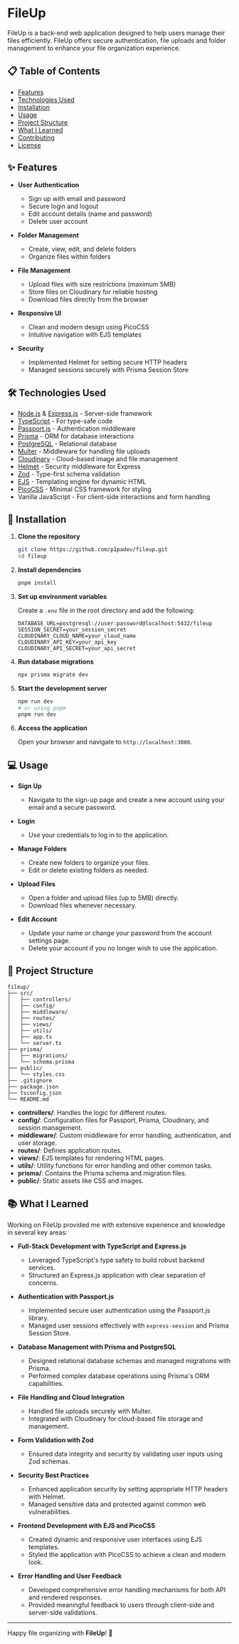 # FileUp

FileUp is a back-end web application designed to help users manage their files efficiently. FileUp offers secure authentication, file uploads and folder management to enhance your file organization experience.

## 📋 Table of Contents

- [Features](#-features)
- [Technologies Used](#technologies-used)
- [Installation](#installation)
- [Usage](#usage)
- [Project Structure](#project-structure)
- [What I Learned](#what-i-learned)
- [Contributing](#contributing)
- [License](#license)

## ✨ Features

- **User Authentication**

  - Sign up with email and password
  - Secure login and logout
  - Edit account details (name and password)
  - Delete user account

- **Folder Management**

  - Create, view, edit, and delete folders
  - Organize files within folders

- **File Management**

  - Upload files with size restrictions (maximum 5MB)
  - Store files on Cloudinary for reliable hosting
  - Download files directly from the browser

- **Responsive UI**

  - Clean and modern design using PicoCSS
  - Intuitive navigation with EJS templates

- **Security**
  - Implemented Helmet for setting secure HTTP headers
  - Managed sessions securely with Prisma Session Store

## 🛠️ Technologies Used

- [Node.js](https://nodejs.org/) & [Express.js](https://expressjs.com/) - Server-side framework
- [TypeScript](https://www.typescriptlang.org/) - For type-safe code
- [Passport.js](http://www.passportjs.org/) - Authentication middleware
- [Prisma](https://www.prisma.io/) - ORM for database interactions
- [PostgreSQL](https://www.postgresql.org/) - Relational database
- [Multer](https://github.com/expressjs/multer) - Middleware for handling file uploads
- [Cloudinary](https://cloudinary.com/) - Cloud-based image and file management
- [Helmet](https://helmetjs.github.io/) - Security middleware for Express
- [Zod](https://zod.dev/) - Type-first schema validation
- [EJS](https://ejs.co/) - Templating engine for dynamic HTML
- [PicoCSS](https://picocss.com/) - Minimal CSS framework for styling
- Vanilla JavaScript - For client-side interactions and form handling

## 🚀 Installation

1. **Clone the repository**

   ```bash
   git clone https://github.com/p1padev/fileup.git
   cd fileup
   ```

2. **Install dependencies**

   ```bash
   pnpm install
   ```

3. **Set up environment variables**

   Create a `.env` file in the root directory and add the following:

   ```env
   DATABASE_URL=postgresql://user:password@localhost:5432/fileup
   SESSION_SECRET=your_session_secret
   CLOUDINARY_CLOUD_NAME=your_cloud_name
   CLOUDINARY_API_KEY=your_api_key
   CLOUDINARY_API_SECRET=your_api_secret
   ```

4. **Run database migrations**

   ```bash
   npx prisma migrate dev
   ```

5. **Start the development server**

   ```bash
   npm run dev
   # or using pnpm
   pnpm run dev
   ```

6. **Access the application**

   Open your browser and navigate to `http://localhost:3000`.

## 💻 Usage

- **Sign Up**

  - Navigate to the sign-up page and create a new account using your email and a secure password.

- **Login**

  - Use your credentials to log in to the application.

- **Manage Folders**

  - Create new folders to organize your files.
  - Edit or delete existing folders as needed.

- **Upload Files**

  - Open a folder and upload files (up to 5MB) directly.
  - Download files whenever necessary.

- **Edit Account**
  - Update your name or change your password from the account settings page.
  - Delete your account if you no longer wish to use the application.

## 📂 Project Structure

```
fileup/
├── src/
│   ├── controllers/
│   ├── config/
│   ├── middleware/
│   ├── routes/
│   ├── views/
│   ├── utils/
│   ├── app.ts
│   └── server.ts
├── prisma/
│   ├── migrations/
│   └── schema.prisma
├── public/
│   └── styles.css
├── .gitignore
├── package.json
├── tsconfig.json
└── README.md
```

- **controllers/**: Handles the logic for different routes.
- **config/**: Configuration files for Passport, Prisma, Cloudinary, and session management.
- **middleware/**: Custom middleware for error handling, authentication, and user storage.
- **routes/**: Defines application routes.
- **views/**: EJS templates for rendering HTML pages.
- **utils/**: Utility functions for error handling and other common tasks.
- **prisma/**: Contains the Prisma schema and migration files.
- **public/**: Static assets like CSS and images.

## 📚 What I Learned

Working on FileUp provided me with extensive experience and knowledge in several key areas:

- **Full-Stack Development with TypeScript and Express.js**

  - Leveraged TypeScript's type safety to build robust backend services.
  - Structured an Express.js application with clear separation of concerns.

- **Authentication with Passport.js**

  - Implemented secure user authentication using the Passport.js library.
  - Managed user sessions effectively with `express-session` and Prisma Session Store.

- **Database Management with Prisma and PostgreSQL**

  - Designed relational database schemas and managed migrations with Prisma.
  - Performed complex database operations using Prisma's ORM capabilities.

- **File Handling and Cloud Integration**

  - Handled file uploads securely with Multer.
  - Integrated with Cloudinary for cloud-based file storage and management.

- **Form Validation with Zod**

  - Ensured data integrity and security by validating user inputs using Zod schemas.

- **Security Best Practices**

  - Enhanced application security by setting appropriate HTTP headers with Helmet.
  - Managed sensitive data and protected against common web vulnerabilities.

- **Frontend Development with EJS and PicoCSS**

  - Created dynamic and responsive user interfaces using EJS templates.
  - Styled the application with PicoCSS to achieve a clean and modern look.

- **Error Handling and User Feedback**
  - Developed comprehensive error handling mechanisms for both API and rendered responses.
  - Provided meaningful feedback to users through client-side and server-side validations.

---

Happy file organizing with **FileUp**! 🚀
